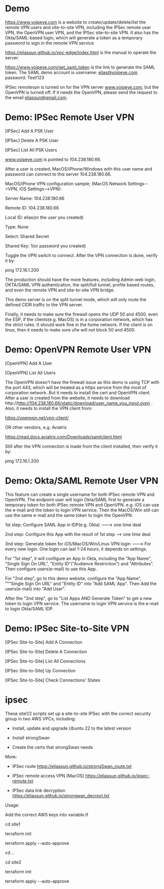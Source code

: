 # Demo

https://www.voipeye.com is a website to create/update/delete/list the remote VPN users and site-to-site VPN, 
including the IPSec remote user VPN, the OpenVPN user VPN, and the IPSec site-to-site VPN. It also has the 
Okta/SAML-based login, which will generate a token as a temporary password to sign in the remote VPN service.

https://eliassun.github.io/vpc-edge/index.html is the manual to operate the server. 
 
https://www.voipeye.com/get_saml_token is the link to generate the SAML token. The SAML demo account is username: elias@voipeye.com  password: Test!123

IPSec remotevpn is turned on for the VPN server www.voipeye.com, but the OpenVPN is turned off. If it needs the OpenVPN, please send the request to the email eliassun@gmail.com.

# Demo: IPSec Remote User VPN

[IPSec] Add A PSK User

[IPSec] Delete A PSK User

[IPSec] List All PSK Users

www.voipeye.com is pointed to  104.238.180.66.

After a user is created, MacOS/iPhone/Windows with this user name and password can connect to this server 104.238.180.66.

MacOS/iPhone VPN configuration sample, (MacOS Network Settings-->VPN, iOS Settings-->VPN):

Server Name: 104.238.180.66

Remote ID: 104.238.180.66

Local ID: elias(or the user you created)

Type: None

Select: Shared Secret

Shared Key: 1(or password you created)

Toggle the VPN switch to connect. After the VPN connection is done, verify it by:

ping 172.16.1.200

The production should have the more features, including Admin web login, OKTA/SAML VPN authentication, 
the split/full tunnel, profile based routes, and even the remote VPN and site-to-site VPN bridge.

This demo server is on the split tunnel mode, which will only route the defined CIDR traffic to the VPN server.

Finally, it needs to make sure the firewall opens the UDP 50 and 4500, even the ESP, 
if the clients(e.g. MacOS) is in a corporation network, which has the strict rules. It should work fine in the
home network. If the client is on linux, then it needs to make sure ufw will not block 50 and 4500.

# Demo: OpenVPN Remote User VPN

[OpenVPN] Add A User

[OpenVPN] List All Users

The OpenVPN doesn't have the firewall issue as this demo is using TCP with the port 443, 
which will be treated as a https service from the most of corporation network. But it needs
to install the cert and OpenVPN client.
After a user is created from the website, it needs to download http://http://104.238.180.66/static/download/user_name_you_input.ovpn .
Also, it needs to install the VPN client from:

https://openvpn.net/vpn-client/

OR other vendors, e.g. Aviatrix

https://read.docs.aviatrix.com/Downloads/samlclient.html

Still after the VPN connection is made from the client installed, then verify it by:

ping 172.16.1.200

# Demo: Okta/SAML Remote User VPN
This feature can create a single username for both IPSec remote VPN and OpenVPN. 
The endpoint user will login Okta/SAML first to generate a temporary token for 
both IPSec remote VPN and OpenVPN. e.g. iOS can use the e-mail and the token to login VPN service.
Then the MacOS/Win still can use the same e-mail and the same token to login the OpenVPN.

1st step: Configure SAML App in IDP(e.g. Okta) ---> one time deal

2nd step: Configure this App with the result of 1st step --> one time deal

3nd step: Generate token for iOS/MacOS/Win/Linux VPN login ---> For every new login. 
One login can last 1-24 hours, it depends on settings.

For "1st step", it will configure an App in Okta, including the "App Name",  "Single Sign On URL", 
"Entity ID"("Audience Restriction") and "Attributes". Then configure users(e-mail) to use this App. 

For "2nd step", go to this demo website, configure the "App Name", """Single Sign On URL" and "Entity ID" 
into "Add SAML App". Then Add the users(e-mail) into "Add User".

After the "2nd step", go to "List Apps AND Generate Token" to get a new token to login VPN service. 
The username to login VPN service is the e-mail to login Okta/SAML IDP.


# Demo: IPSec Site-to-Site VPN

[IPSec Site-to-Site] Add A Connection

[IPSec Site-to-Site] Delete A Connection

[IPSec Site-to-Site] List All Connections

[IPSec Site-to-Site] Up Connection

[IPSec Site-to-Site] Check Connections' States


# ipsec
These site1/2 scripts set up a site-to-site IPSec with the correct security group in two AWS VPCs, including:

* Install, update and upgrade Ubuntu 22 to the latest version

* Install strongSwan

* Create the certs that strongSwan needs

More:

* IPSec route
https://eliassun.github.io/strongSwan_route.txt 

* IPSec remote access VPN (MacOS)
https://eliassun.github.io/ipsec-remote.txt

* IPSec data link decryption
https://eliassun.github.io/strongwan_decrpyt.txt

Usage:

Add the correct AWS keys into variable.tf

cd site1

terraform init

terraform apply --auto-approve

cd ..

cd site2

terraform init

terraform apply --auto-approve
